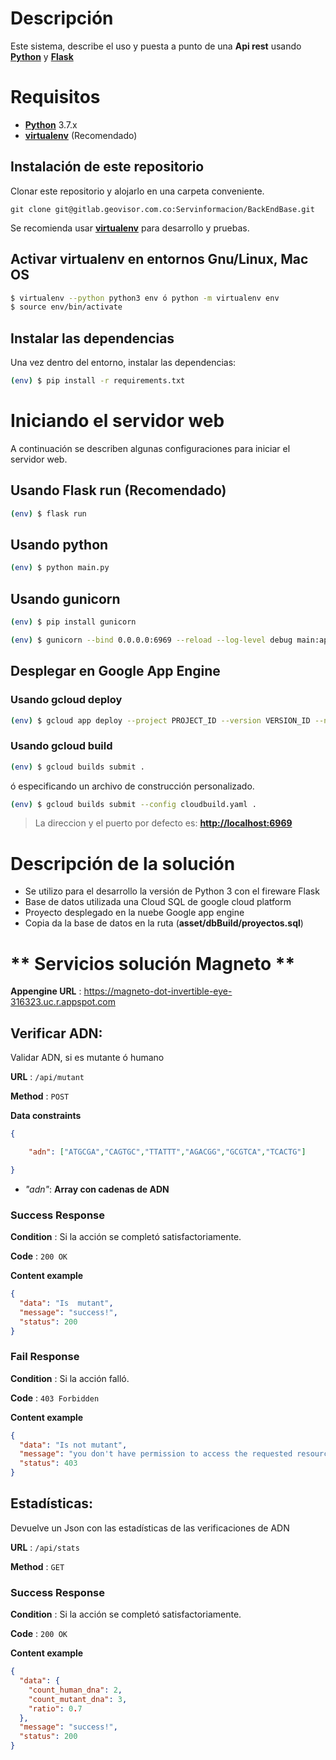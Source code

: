 



# Descripción
Este sistema, describe el uso y puesta a punto de una **Api rest** usando [**Python**](https://www.python.org/downloads/) y [**Flask**](https://palletsprojects.com/p/flask/)



# Requisitos
- [**Python**](https://www.python.org/downloads/) 3.7.x
- [**virtualenv**](https://virtualenv.pypa.io/en/stable/) (Recomendado)


## Instalación de este repositorio
Clonar este repositorio y alojarlo en una carpeta conveniente.

    git clone git@gitlab.geovisor.com.co:Servinformacion/BackEndBase.git

Se recomienda usar [**virtualenv**](https://virtualenv.pypa.io/en/stable/) para desarrollo y pruebas.


## Activar virtualenv en entornos Gnu/Linux, Mac OS

```sh
$ virtualenv --python python3 env ó python -m virtualenv env
$ source env/bin/activate
```


## Instalar las dependencias
Una vez dentro del entorno, instalar las dependencias:

```sh
(env) $ pip install -r requirements.txt
```


# Iniciando el servidor web
A continuación se describen algunas configuraciones para iniciar el servidor web.


## Usando Flask run (Recomendado)

```sh
(env) $ flask run
```

## Usando python

```sh
(env) $ python main.py
```

## Usando gunicorn

```sh
(env) $ pip install gunicorn
```

```sh
(env) $ gunicorn --bind 0.0.0.0:6969 --reload --log-level debug main:app
```


## Desplegar en Google App Engine

### Usando gcloud deploy

```sh
(env) $ gcloud app deploy --project PROJECT_ID --version VERSION_ID --no-promote
```

### Usando gcloud build
```sh
(env) $ gcloud builds submit .
```

ó especificando un archivo de construcción personalizado.

```sh
(env) $ gcloud builds submit --config cloudbuild.yaml .
```

>La direccion y el puerto por defecto es: [**http://localhost:6969**](http://localhost:6969)

# Descripción de la solución

- Se utilizo para el desarrollo la versión de Python 3 con el fireware Flask
- Base de datos utilizada una Cloud SQL de google cloud platform 
- Proyecto desplegado en la nuebe Google app engine
- Copia da la base de datos en la ruta (**asset/dbBuild/proyectos.sql**)



# ** Servicios solución Magneto **

**Appengine URL** : https://magneto-dot-invertible-eye-316323.uc.r.appspot.com

## **Verificar ADN:**

Validar ADN, si es mutante ó humano

**URL** : `/api/mutant`

**Method** : `POST`

**Data constraints**

```json
{

    "adn": ["ATGCGA","CAGTGC","TTATTT","AGACGG","GCGTCA","TCACTG"]

}
``` 
*   *"adn"*: **Array con cadenas de ADN**

### Success Response

**Condition** : Si la acción se completó satisfactoriamente.

**Code** : `200 OK`

**Content example**

```json
{
  "data": "Is  mutant",
  "message": "success!",
  "status": 200
}
```

### Fail Response

**Condition** : Si la acción falló.

**Code** : `403 Forbidden`

**Content example**

```json
{
  "data": "Is not mutant",
  "message": "you don't have permission to access the requested resource.",
  "status": 403
}
```
## **Estadísticas:**

Devuelve un Json con las estadísticas de las verificaciones de ADN

**URL** : `/api/stats`

**Method** : `GET`


### Success Response

**Condition** : Si la acción se completó satisfactoriamente.

**Code** : `200 OK`

**Content example**

```json
{
  "data": {
    "count_human_dna": 2,
    "count_mutant_dna": 3,
    "ratio": 0.7
  },
  "message": "success!",
  "status": 200
}
```









